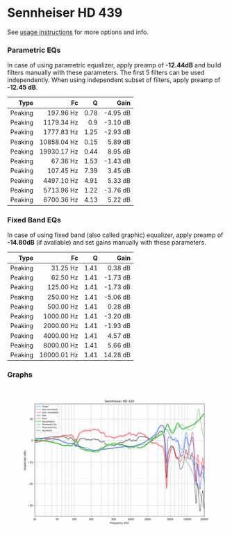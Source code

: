 # Sennheiser HD 439
See [usage instructions](https://github.com/jaakkopasanen/AutoEq#usage) for more options and info.

### Parametric EQs
In case of using parametric equalizer, apply preamp of **-12.44dB** and build filters manually
with these parameters. The first 5 filters can be used independently.
When using independent subset of filters, apply preamp of **-12.45 dB**.

| Type    | Fc          |    Q | Gain     |
|--------:|------------:|-----:|---------:|
| Peaking | 197.96 Hz   | 0.78 | -4.95 dB |
| Peaking | 1179.34 Hz  | 0.9  | -3.10 dB |
| Peaking | 1777.83 Hz  | 1.25 | -2.93 dB |
| Peaking | 10858.04 Hz | 0.15 | 5.89 dB  |
| Peaking | 19930.17 Hz | 0.44 | 8.95 dB  |
| Peaking | 67.36 Hz    | 1.53 | -1.43 dB |
| Peaking | 107.45 Hz   | 7.39 | 3.45 dB  |
| Peaking | 4497.10 Hz  | 4.91 | 5.33 dB  |
| Peaking | 5713.96 Hz  | 1.22 | -3.76 dB |
| Peaking | 6700.36 Hz  | 4.13 | 5.22 dB  |

### Fixed Band EQs
In case of using fixed band (also called graphic) equalizer, apply preamp of **-14.80dB**
(if available) and set gains manually with these parameters.

| Type    | Fc          |    Q | Gain     |
|--------:|------------:|-----:|---------:|
| Peaking | 31.25 Hz    | 1.41 | 0.38 dB  |
| Peaking | 62.50 Hz    | 1.41 | -1.73 dB |
| Peaking | 125.00 Hz   | 1.41 | -1.73 dB |
| Peaking | 250.00 Hz   | 1.41 | -5.06 dB |
| Peaking | 500.00 Hz   | 1.41 | 0.28 dB  |
| Peaking | 1000.00 Hz  | 1.41 | -3.20 dB |
| Peaking | 2000.00 Hz  | 1.41 | -1.93 dB |
| Peaking | 4000.00 Hz  | 1.41 | 4.57 dB  |
| Peaking | 8000.00 Hz  | 1.41 | 5.66 dB  |
| Peaking | 16000.01 Hz | 1.41 | 14.28 dB |

### Graphs
![](./Sennheiser%20HD%20439.png)
